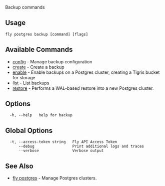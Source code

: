 Backup commands


## Usage
~~~
fly postgres backup [command] [flags]
~~~

## Available Commands
* [config](/docs/flyctl/postgres-backup-config/)	 - Manage backup configuration
* [create](/docs/flyctl/postgres-backup-create/)	 - Create a backup
* [enable](/docs/flyctl/postgres-backup-enable/)	 - Enable backups on a Postgres cluster, creating a Tigris bucket for storage
* [list](/docs/flyctl/postgres-backup-list/)	 - List backups
* [restore](/docs/flyctl/postgres-backup-restore/)	 - Performs a WAL-based restore into a new Postgres cluster.

## Options

~~~
  -h, --help   help for backup
~~~

## Global Options

~~~
  -t, --access-token string   Fly API Access Token
      --debug                 Print additional logs and traces
      --verbose               Verbose output
~~~

## See Also

* [fly postgres](/docs/flyctl/postgres/)	 - Manage Postgres clusters.

